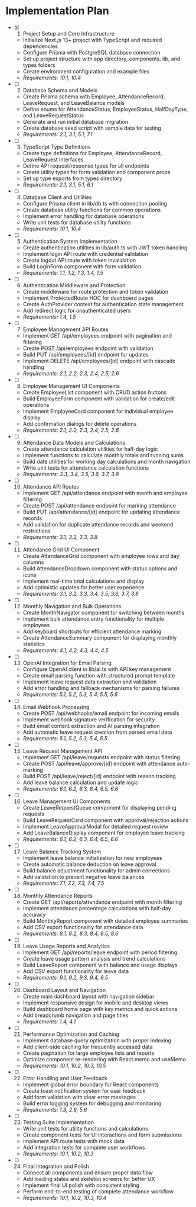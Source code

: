 # Implementation Plan

- [x] 1. Project Setup and Core Infrastructure
  - Initialize Next.js 13+ project with TypeScript and required dependencies
  - Configure Prisma with PostgreSQL database connection
  - Set up project structure with app directory, components, lib, and types folders
  - Create environment configuration and example files
  - _Requirements: 10.1, 10.4_

- [ ] 2. Database Schema and Models
  - Create Prisma schema with Employee, AttendanceRecord, LeaveRequest, and LeaveBalance models
  - Define enums for AttendanceStatus, EmployeeStatus, HalfDayType, and LeaveRequestStatus
  - Generate and run initial database migration
  - Create database seed script with sample data for testing
  - _Requirements: 2.1, 3.1, 5.1, 7.1_

- [ ] 3. TypeScript Type Definitions
  - Create type definitions for Employee, AttendanceRecord, LeaveRequest interfaces
  - Define API request/response types for all endpoints
  - Create utility types for form validation and component props
  - Set up type exports from types directory
  - _Requirements: 2.1, 3.1, 5.1, 6.1_

- [ ] 4. Database Client and Utilities
  - Configure Prisma client in lib/db.ts with connection pooling
  - Create database utility functions for common operations
  - Implement error handling for database operations
  - Write unit tests for database utility functions
  - _Requirements: 10.1, 10.4_

- [ ] 5. Authentication System Implementation
  - Create authentication utilities in lib/auth.ts with JWT token handling
  - Implement login API route with credential validation
  - Create logout API route with token invalidation
  - Build LoginForm component with form validation
  - _Requirements: 1.1, 1.2, 1.3, 1.4, 1.5_

- [ ] 6. Authentication Middleware and Protection
  - Create middleware for route protection and token validation
  - Implement ProtectedRoute HOC for dashboard pages
  - Create AuthProvider context for authentication state management
  - Add redirect logic for unauthenticated users
  - _Requirements: 1.4, 1.5_

- [ ] 7. Employee Management API Routes
  - Implement GET /api/employees endpoint with pagination and filtering
  - Create POST /api/employees endpoint with validation
  - Build PUT /api/employees/[id] endpoint for updates
  - Implement DELETE /api/employees/[id] endpoint with cascade handling
  - _Requirements: 2.1, 2.2, 2.3, 2.4, 2.5, 2.6_

- [ ] 8. Employee Management UI Components
  - Create EmployeeList component with CRUD action buttons
  - Build EmployeeForm component with validation for create/edit operations
  - Implement EmployeeCard component for individual employee display
  - Add confirmation dialogs for delete operations
  - _Requirements: 2.1, 2.2, 2.3, 2.4, 2.5, 2.6_

- [ ] 9. Attendance Data Models and Calculations
  - Create attendance calculation utilities for half-day logic
  - Implement functions to calculate monthly totals and running sums
  - Build date utilities for working day calculations and month navigation
  - Write unit tests for attendance calculation functions
  - _Requirements: 3.3, 3.4, 3.5, 3.6, 3.7, 3.8_

- [ ] 10. Attendance API Routes
  - Implement GET /api/attendance endpoint with month and employee filtering
  - Create POST /api/attendance endpoint for marking attendance
  - Build PUT /api/attendance/[id] endpoint for updating attendance records
  - Add validation for duplicate attendance records and weekend restrictions
  - _Requirements: 3.1, 3.2, 3.3, 3.8_

- [ ] 11. Attendance Grid UI Component
  - Create AttendanceGrid component with employee rows and day columns
  - Build AttendanceDropdown component with status options and icons
  - Implement real-time total calculations and display
  - Add optimistic updates for better user experience
  - _Requirements: 3.1, 3.2, 3.3, 3.4, 3.5, 3.6, 3.7, 3.8_

- [ ] 12. Monthly Navigation and Bulk Operations
  - Create MonthNavigator component for switching between months
  - Implement bulk attendance entry functionality for multiple employees
  - Add keyboard shortcuts for efficient attendance marking
  - Create AttendanceSummary component for displaying monthly statistics
  - _Requirements: 4.1, 4.2, 4.3, 4.4, 4.5_

- [ ] 13. OpenAI Integration for Email Parsing
  - Configure OpenAI client in lib/ai.ts with API key management
  - Create email parsing function with structured prompt template
  - Implement leave request data extraction and validation
  - Add error handling and fallback mechanisms for parsing failures
  - _Requirements: 5.1, 5.2, 5.3, 5.4, 5.5, 5.6_

- [ ] 14. Email Webhook Processing
  - Create POST /api/webhooks/email endpoint for incoming emails
  - Implement webhook signature verification for security
  - Build email content extraction and AI parsing integration
  - Add automatic leave request creation from parsed email data
  - _Requirements: 5.1, 5.2, 5.3, 5.4, 5.5_

- [ ] 15. Leave Request Management API
  - Implement GET /api/leave/requests endpoint with status filtering
  - Create POST /api/leave/approve/[id] endpoint with attendance auto-marking
  - Build POST /api/leave/reject/[id] endpoint with reason tracking
  - Add leave balance calculation and update logic
  - _Requirements: 6.1, 6.2, 6.3, 6.4, 6.5, 6.6_

- [ ] 16. Leave Management UI Components
  - Create LeaveRequestQueue component for displaying pending requests
  - Build LeaveRequestCard component with approval/rejection actions
  - Implement LeaveApprovalModal for detailed request review
  - Add LeaveBalanceDisplay component for employee leave tracking
  - _Requirements: 6.1, 6.2, 6.3, 6.4, 6.5, 6.6_

- [ ] 17. Leave Balance Tracking System
  - Implement leave balance initialization for new employees
  - Create automatic balance deduction on leave approval
  - Build balance adjustment functionality for admin corrections
  - Add validation to prevent negative leave balances
  - _Requirements: 7.1, 7.2, 7.3, 7.4, 7.5_

- [ ] 18. Monthly Attendance Reports
  - Create GET /api/reports/attendance endpoint with month filtering
  - Implement attendance percentage calculations with half-day accuracy
  - Build MonthlyReport component with detailed employee summaries
  - Add CSV export functionality for attendance data
  - _Requirements: 8.1, 8.2, 8.3, 8.4, 8.5, 8.6_

- [ ] 19. Leave Usage Reports and Analytics
  - Implement GET /api/reports/leave endpoint with period filtering
  - Create leave usage pattern analysis and trend calculations
  - Build LeaveReport component with balance and usage displays
  - Add CSV export functionality for leave data
  - _Requirements: 9.1, 9.2, 9.3, 9.4, 9.5_

- [ ] 20. Dashboard Layout and Navigation
  - Create main dashboard layout with navigation sidebar
  - Implement responsive design for mobile and desktop views
  - Build dashboard home page with key metrics and quick actions
  - Add breadcrumb navigation and page titles
  - _Requirements: 1.4, 4.1_

- [ ] 21. Performance Optimization and Caching
  - Implement database query optimization with proper indexing
  - Add client-side caching for frequently accessed data
  - Create pagination for large employee lists and reports
  - Optimize component re-rendering with React.memo and useMemo
  - _Requirements: 10.1, 10.2, 10.3, 10.5_

- [ ] 22. Error Handling and User Feedback
  - Implement global error boundary for React components
  - Create toast notification system for user feedback
  - Add form validation with clear error messages
  - Build error logging system for debugging and monitoring
  - _Requirements: 1.3, 2.6, 5.6_

- [ ] 23. Testing Suite Implementation
  - Write unit tests for utility functions and calculations
  - Create component tests for UI interactions and form submissions
  - Implement API route tests with mock data
  - Add integration tests for complete user workflows
  - _Requirements: 10.1, 10.2, 10.3_

- [ ] 24. Final Integration and Polish
  - Connect all components and ensure proper data flow
  - Add loading states and skeleton screens for better UX
  - Implement final UI polish with consistent styling
  - Perform end-to-end testing of complete attendance workflow
  - _Requirements: 10.1, 10.2, 10.3, 10.4_